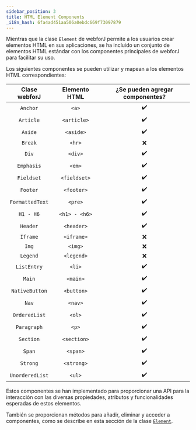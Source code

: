 ```yaml
---
sidebar_position: 3
title: HTML Element Components
_i18n_hash: 6fa4ad451aa506a0ebdc669f73097879
---
```

Mientras que la clase `Element` de webforJ permite a los usuarios crear elementos HTML en sus aplicaciones, se ha incluido un conjunto de elementos HTML estándar con los componentes principales de webforJ para facilitar su uso.

Los siguientes componentes se pueden utilizar y mapean a los elementos HTML correspondientes:

|Clase webforJ|Elemento HTML|¿Se pueden agregar componentes?|
|:--:|:--:|:--:|
|`Anchor`|`<a>`| ✔️ |
|`Article`|`<article>`| ✔️ |
|`Aside`|`<aside>`| ✔️ |
|`Break`|`<hr>`| ❌ |
|`Div`|`<div>`| ✔️ |
|`Emphasis`|`<em>`| ✔️ |
|`Fieldset`|`<fieldset>`| ✔️ |
|`Footer`|`<footer>`| ✔️ |
|`FormattedText`|`<pre>`| ✔️ |
|`H1 - H6`|`<h1> - <h6>`| ✔️ |
|`Header`|`<header>`| ✔️ |
|`Iframe`|`<iframe>`| ❌ |
|`Img`|`<img>`| ❌ |
|`Legend`|`<legend>`| ❌ |
|`ListEntry`|`<li>`| ✔️ |
|`Main`|`<main>`| ✔️ |
|`NativeButton`|`<button>`| ✔️ |
|`Nav`|`<nav>`| ✔️ |
|`OrderedList`|`<ol>`| ✔️ |
|`Paragraph`|`<p>`| ✔️ |
|`Section`|`<section>`| ✔️ |
|`Span`|`<span>`| ✔️ |
|`Strong`|`<strong>`| ✔️ |
|`UnorderedList`|`<ul>`| ✔️ |

Estos componentes se han implementado para proporcionar una API para la interacción con las diversas propiedades, atributos y funcionalidades esperadas de estos elementos.

También se proporcionan métodos para añadir, eliminar y acceder a componentes, como se describe en esta sección de la clase [`Element`](../elements.md#component-interaction).
